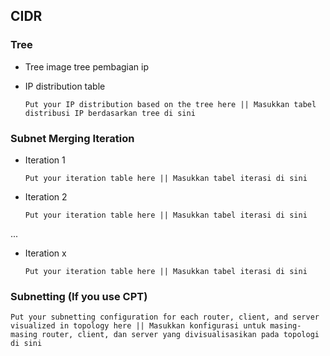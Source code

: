 ## CIDR

### Tree

- Tree image
 tree pembagian ip

- IP distribution table

  `Put your IP distribution based on the tree here || Masukkan tabel distribusi IP berdasarkan tree di sini`


### Subnet Merging Iteration

- Iteration 1

  `Put your iteration table here || Masukkan tabel iterasi di sini`

- Iteration 2

  `Put your iteration table here || Masukkan tabel iterasi di sini`

...

- Iteration x

  `Put your iteration table here || Masukkan tabel iterasi di sini`

### Subnetting (If you use CPT)

  `Put your subnetting configuration for each router, client, and server visualized in topology here || Masukkan konfigurasi untuk masing-masing router, client, dan server yang divisualisasikan pada topologi di sini`
